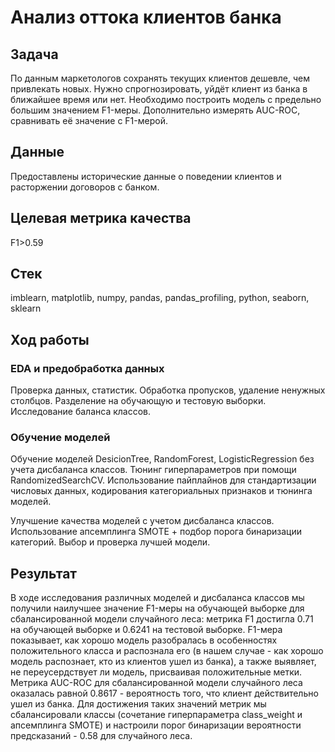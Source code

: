 # Анализ оттока клиентов банка

## Задача
По данным маркетологов сохранять текущих клиентов дешевле, чем привлекать новых. Нужно спрогнозировать, уйдёт клиент из банка в ближайшее время или нет. Необходимо построить модель с предельно большим значением F1-меры.
Дополнительно измерять AUC-ROC, сравнивать её значение с F1-мерой.

## Данные
Предоставлены исторические данные о поведении клиентов и расторжении договоров с банком. 

## Целевая метрика качества
F1>0.59

## Стек
imblearn, matplotlib, numpy, pandas, pandas_profiling, python, seaborn, sklearn

## Ход работы
### EDA и предобработка данных
   Проверка данных, статистик. Обработка пропусков, удаление ненужных столбцов. Разделение на обучающую и тестовую выборки. Исследование баланса классов.
### Обучение моделей
   Обучение моделей DesicionTree, RandomForest, LogisticRegression без учета дисбаланса классов. Тюнинг гиперпараметров при помощи RandomizedSearchCV. Использование пайплайнов для стандартизации числовых данных, кодирования категориальных признаков и тюнинга моделей. 
   
   Улучшение качества моделей с учетом дисбаланса классов. Использование апсемплинга SMOTE + подбор порога бинаризации категорий. Выбор и проверка лучшей модели.  
## Результат
   В ходе исследования различных моделей и дисбаланса классов мы получили наилучшее значение F1-меры на обучающей выборке для сбалансированной модели случайного леса: метрика F1 достигла 0.71 на обучающей выборке и 0.6241 на тестовой выборке. F1-мера показывает, как хорошо модель разобралась в особенностях положительного класса и распознала его (в нашем случае - как хорошо модель распознает, кто из клиентов ушел из банка), а также выявляет, не переусердствует ли модель, присваивая положительные метки. Метрика AUC-ROC для сбалансированной модели случайного леса оказалась равной 0.8617 - вероятность того, что клиент действительно ушел из банка. Для достижения таких значений метрик мы сбалансировали классы (сочетание гиперпараметра class_weight и апсемплинга SMOTE) и настроили порог бинаризации вероятности предсказаний - 0.58 для случайного леса.

